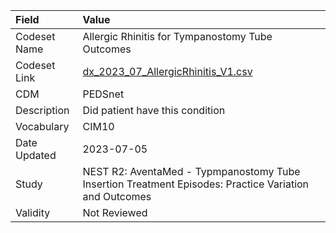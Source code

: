 |Field        |Value                                                                                                 |
|:------------|:-----------------------------------------------------------------------------------------------------|
|Codeset Name |Allergic Rhinitis for Tympanostomy Tube Outcomes                                                      |
|Codeset Link |[dx_2023_07_AllergicRhinitis_V1.csv](https://github.com/PEDSnet/Variable-Dictionary/blob/main/conditions/dx_2023_07_AllergicRhinitis_V1.csv)|
|CDM          |PEDSnet                                                                                               |
|Description  |Did patient have this condition                                                                       |
|Vocabulary   |CIM10                                                                                                 |
|Date Updated |2023-07-05                                                                                            |
|Study        |NEST R2: AventaMed - Typmpanostomy Tube Insertion Treatment Episodes: Practice Variation and Outcomes |
|Validity     |Not Reviewed                                                                                          |
